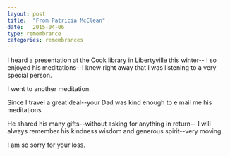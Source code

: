 ```yaml
---
layout: post
title:  "From Patricia McClean"
date:   2015-04-06
type: remembrance
categories: remembrances
---
```


I heard a presentation at the Cook library in Libertyville this winter--
I so enjoyed his meditations--I knew right away that I was listening to a very special person.

I went to another meditation.

Since I travel a great deal--your Dad was kind enough to e mail me his meditations.

He shared his many gifts--without asking for anything in return--
I will always remember his kindness wisdom and generous spirit--very moving.

I am so sorry for your loss.
